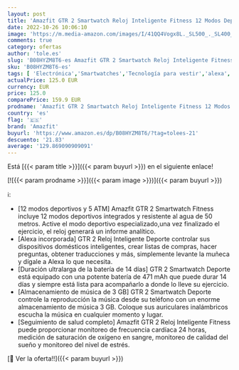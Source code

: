 ```yaml
---
layout: post
title: 'Amazfit GTR 2 Smartwatch Reloj Inteligente Fitness 12 Modos Deportivos 5 ATM Alexa Asistente Voz 3GB Almacenamiento de Música Llamadas telefónicas Bluetooth Stainless'
date: 2022-10-26 10:06:10
image: 'https://m.media-amazon.com/images/I/41QQ4Vogx8L._SL500_._SL400_.jpg'
comments: true
category: ofertas
author: 'tole.es'
slug: 'B08HYZM8T6-es Amazfit GTR 2 Smartwatch Reloj Inteligente Fitness 12...'
sku: 'B08HYZM8T6-es'
tags: [ 'Electrónica','Smartwatches','Tecnología para vestir','alexa','amazfit','🇪🇸', ]
actualPrice: 125.0 EUR
currency: EUR
price: 125.0
comparePrice: 159.9 EUR
prodname: 'Amazfit GTR 2 Smartwatch Reloj Inteligente Fitness 12 Modos Deportivos 5 ATM Alexa Asistente Voz 3GB Almacenamiento de Música Llamadas telefónicas Bluetooth Stainless'
country: 'es'
flag: '🇪🇸'
brand: 'Amazfit'
buyurl: 'https://www.amazon.es/dp/B08HYZM8T6/?tag=tolees-21'
descuento: '21.83'
average: '129.869090909091'
---
```


Está [{{< param title >}}]({{< param buyurl >}}) en el siguiente enlace!

[![{{< param prodname >}}]({{< param image >}})]({{< param buyurl >}})

ℹ️:

- [12 modos deportivos y 5 ATM] Amazfit GTR 2 Smartwatch Fitness incluye 12 modos deportivos integrados y resistente al agua de 50 metros. Active el modo deportivo especializado,una vez finalizado el ejercicio, el reloj generará un informe analítico.
- [Alexa incorporada] GTR 2 Reloj Inteligente Deporte controlar sus dispositivos domésticos inteligentes, crear listas de compras, hacer preguntas, obtener traducciones y más, simplemente levante la muñeca y dígale a Alexa lo que necesita.
- [Duración ultralarga de la batería de 14 días] GTR 2 Smartwatch Deporte está equipado con una potente batería de 471 mAh que puede durar 14 días y siempre está lista para acompañarlo a donde lo lleve su ejercicio.
- [Almacenamiento de música de 3 GB] GTR 2 Smartwatch Deporte controle la reproducción la música desde su teléfono con un enorme almacenamiento de música 3 GB. Coloque sus auriculares inalámbricos escucha la música en cualquier momento y lugar.
- [Seguimiento de salud completo] Amazfit GTR 2 Reloj Inteligente Fitness puede proporcionar monitoreo de frecuencia cardíaca 24 horas, medición de saturación de oxígeno en sangre, monitoreo de calidad del sueño y monitoreo del nivel de estrés.

[🛒 Ver la oferta!!]({{< param buyurl >}})
